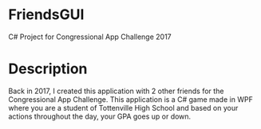 # FriendsGUI
C# Project for Congressional App Challenge 2017

# Description
Back in 2017, I created this application with 2 other friends for the Congressional App Challenge. This application is a C# game made in WPF where you are a student of Tottenville High School and based on your actions throughout the day, your GPA goes up or down.
